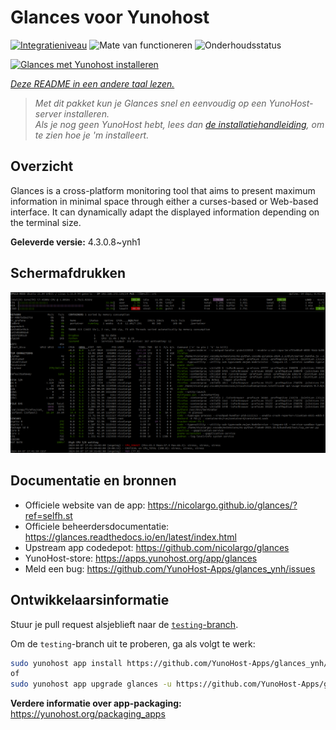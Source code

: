 <!--
NB: Deze README is automatisch gegenereerd door <https://github.com/YunoHost/apps/tree/master/tools/readme_generator>
Hij mag NIET handmatig aangepast worden.
-->

# Glances voor Yunohost

[![Integratieniveau](https://apps.yunohost.org/badge/integration/glances)](https://ci-apps.yunohost.org/ci/apps/glances/)
![Mate van functioneren](https://apps.yunohost.org/badge/state/glances)
![Onderhoudsstatus](https://apps.yunohost.org/badge/maintained/glances)

[![Glances met Yunohost installeren](https://install-app.yunohost.org/install-with-yunohost.svg)](https://install-app.yunohost.org/?app=glances)

*[Deze README in een andere taal lezen.](./ALL_README.md)*

> *Met dit pakket kun je Glances snel en eenvoudig op een YunoHost-server installeren.*  
> *Als je nog geen YunoHost hebt, lees dan [de installatiehandleiding](https://yunohost.org/install), om te zien hoe je 'm installeert.*

## Overzicht

Glances is a cross-platform monitoring tool that aims to present maximum information in minimal space through either a curses-based or Web-based interface. It can dynamically adapt the displayed information depending on the terminal size.


**Geleverde versie:** 4.3.0.8~ynh1

## Schermafdrukken

![Schermafdrukken van Glances](./doc/screenshots/screenshot.png)

## Documentatie en bronnen

- Officiele website van de app: <https://nicolargo.github.io/glances/?ref=selfh.st>
- Officiele beheerdersdocumentatie: <https://glances.readthedocs.io/en/latest/index.html>
- Upstream app codedepot: <https://github.com/nicolargo/glances>
- YunoHost-store: <https://apps.yunohost.org/app/glances>
- Meld een bug: <https://github.com/YunoHost-Apps/glances_ynh/issues>

## Ontwikkelaarsinformatie

Stuur je pull request alsjeblieft naar de [`testing`-branch](https://github.com/YunoHost-Apps/glances_ynh/tree/testing).

Om de `testing`-branch uit te proberen, ga als volgt te werk:

```bash
sudo yunohost app install https://github.com/YunoHost-Apps/glances_ynh/tree/testing --debug
of
sudo yunohost app upgrade glances -u https://github.com/YunoHost-Apps/glances_ynh/tree/testing --debug
```

**Verdere informatie over app-packaging:** <https://yunohost.org/packaging_apps>
